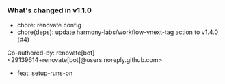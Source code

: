 ### What's changed in v1.1.0

* chore: renovate config
* chore(deps): update harmony-labs/workflow-vnext-tag action to v1.4.0 (#4)

Co-authored-by: renovate[bot] <29139614+renovate[bot]@users.noreply.github.com>
* feat: setup-runs-on
